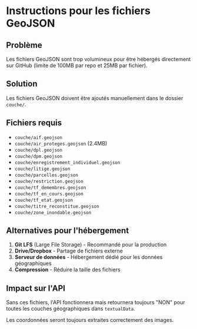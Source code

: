 # Instructions pour les fichiers GeoJSON

## Problème
Les fichiers GeoJSON sont trop volumineux pour être hébergés directement sur GitHub (limite de 100MB par repo et 25MB par fichier).

## Solution
Les fichiers GeoJSON doivent être ajoutés manuellement dans le dossier `couche/`.

## Fichiers requis
- `couche/aif.geojson`
- `couche/air_proteges.geojson` (2.4MB)
- `couche/dpl.geojson`
- `couche/dpm.geojson`
- `couche/enregistrement_individuel.geojson`
- `couche/litige.geojson`
- `couche/parcelles.geojson`
- `couche/restriction.geojson`
- `couche/tf_demembres.geojson`
- `couche/tf_en_cours.geojson`
- `couche/tf_etat.geojson`
- `couche/titre_reconstitue.geojson`
- `couche/zone_inondable.geojson`

## Alternatives pour l'hébergement
1. **Git LFS** (Large File Storage) - Recommandé pour la production
2. **Drive/Dropbox** - Partage de fichiers externe
3. **Serveur de données** - Hébergement dédié pour les données géographiques
4. **Compression** - Réduire la taille des fichiers

## Impact sur l'API
Sans ces fichiers, l'API fonctionnera mais retournera toujours "NON" pour toutes les couches géographiques dans `textualData`.

Les coordonnées seront toujours extraites correctement des images.